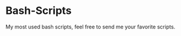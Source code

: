 <!DOCTYPE html>
<html>
<head>
</head>
<body>
<h1>Bash-Scripts</h1>
<p>My most used bash scripts, feel free to send me your favorite scripts.</p>
</body>
</html>